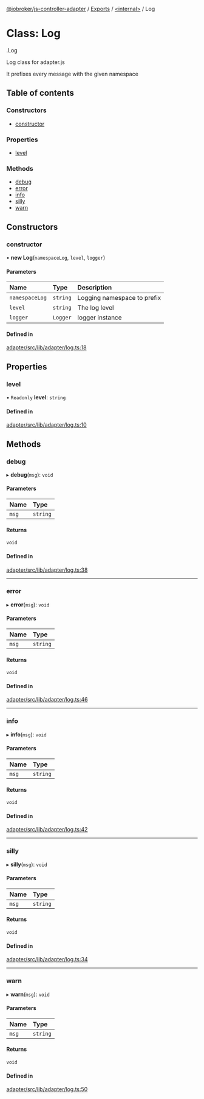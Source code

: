 [@iobroker/js-controller-adapter](../README.md) / [Exports](../modules.md) / [<internal\>](../modules/internal_.md) / Log

# Class: Log

[<internal>](../modules/internal_.md).Log

Log class for adapter.js

It prefixes every message with the given namespace

## Table of contents

### Constructors

- [constructor](internal_.Log.md#constructor)

### Properties

- [level](internal_.Log.md#level)

### Methods

- [debug](internal_.Log.md#debug)
- [error](internal_.Log.md#error)
- [info](internal_.Log.md#info)
- [silly](internal_.Log.md#silly)
- [warn](internal_.Log.md#warn)

## Constructors

### constructor

• **new Log**(`namespaceLog`, `level`, `logger`)

#### Parameters

| Name | Type | Description |
| :------ | :------ | :------ |
| `namespaceLog` | `string` | Logging namespace to prefix |
| `level` | `string` | The log level |
| `logger` | `Logger` | logger instance |

#### Defined in

[adapter/src/lib/adapter/log.ts:18](https://github.com/ioBroker/ioBroker.js-controller/blob/7a194a15/packages/adapter/src/lib/adapter/log.ts#L18)

## Properties

### level

• `Readonly` **level**: `string`

#### Defined in

[adapter/src/lib/adapter/log.ts:10](https://github.com/ioBroker/ioBroker.js-controller/blob/7a194a15/packages/adapter/src/lib/adapter/log.ts#L10)

## Methods

### debug

▸ **debug**(`msg`): `void`

#### Parameters

| Name | Type |
| :------ | :------ |
| `msg` | `string` |

#### Returns

`void`

#### Defined in

[adapter/src/lib/adapter/log.ts:38](https://github.com/ioBroker/ioBroker.js-controller/blob/7a194a15/packages/adapter/src/lib/adapter/log.ts#L38)

___

### error

▸ **error**(`msg`): `void`

#### Parameters

| Name | Type |
| :------ | :------ |
| `msg` | `string` |

#### Returns

`void`

#### Defined in

[adapter/src/lib/adapter/log.ts:46](https://github.com/ioBroker/ioBroker.js-controller/blob/7a194a15/packages/adapter/src/lib/adapter/log.ts#L46)

___

### info

▸ **info**(`msg`): `void`

#### Parameters

| Name | Type |
| :------ | :------ |
| `msg` | `string` |

#### Returns

`void`

#### Defined in

[adapter/src/lib/adapter/log.ts:42](https://github.com/ioBroker/ioBroker.js-controller/blob/7a194a15/packages/adapter/src/lib/adapter/log.ts#L42)

___

### silly

▸ **silly**(`msg`): `void`

#### Parameters

| Name | Type |
| :------ | :------ |
| `msg` | `string` |

#### Returns

`void`

#### Defined in

[adapter/src/lib/adapter/log.ts:34](https://github.com/ioBroker/ioBroker.js-controller/blob/7a194a15/packages/adapter/src/lib/adapter/log.ts#L34)

___

### warn

▸ **warn**(`msg`): `void`

#### Parameters

| Name | Type |
| :------ | :------ |
| `msg` | `string` |

#### Returns

`void`

#### Defined in

[adapter/src/lib/adapter/log.ts:50](https://github.com/ioBroker/ioBroker.js-controller/blob/7a194a15/packages/adapter/src/lib/adapter/log.ts#L50)
